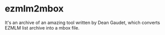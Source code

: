 # ezmlm2mbox

It's an archive of an amazing tool written by Dean Gaudet,
which converts EZMLM list archive into a mbox file.

